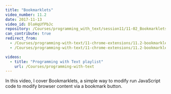 ```yaml
---
title: "Bookmarklets"
video_number: 11.2
date: 2017-11-13
video_id: DloHqUfPbJc
repository: /Courses/programming_with_text/session11/11-02_Bookmarklets
can_contribute: true
redirect_from:
  - /Courses/programming-with-text/11-chrome-extensions/11.2-bookmarklets
  - /Courses/programming-with-text/11-chrome-extensions/11.2-bookmarklets.html

videos:
  - title: "Programming with Text playlist"
    url: /Courses/programming-with-text
---
```


In this video, I cover Bookmarklets, a simple way to modify run JavaScript code to modify browser content via a bookmark button.
